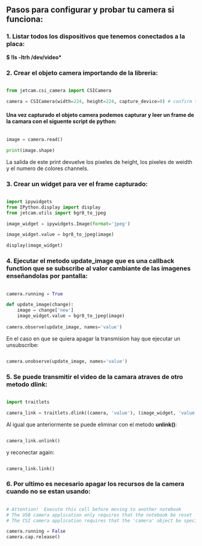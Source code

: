 ## Pasos para configurar y probar tu camera si funciona:

### 1. Listar todos los dispositivos que tenemos conectados a la placa:

__$ !ls -ltrh /dev/video*__

### 2. Crear el objeto camera importando de la libreria:

```python

from jetcam.csi_camera import CSICamera

camera = CSICamera(width=224, height=224, capture_device=0) # confirm the capture_device number

```

#### Una vez capturado el objeto camera podemos capturar y leer un frame de la camara con el siguente script de python:

```python

image = camera.read()

print(image.shape)

```

La salida de este print devuelve los pixeles de height, los pixeles de weidth y el numero de colores channels.

### 3. Crear un widget para ver el frame capturado:

```python

import ipywidgets
from IPython.display import display
from jetcam.utils import bgr8_to_jpeg

image_widget = ipywidgets.Image(format='jpeg')

image_widget.value = bgr8_to_jpeg(image)

display(image_widget)

```

### 4. Ejecutar el metodo update_image que es una callback function que se subscribe al valor cambiante de las imagenes enseñandolas por pantalla:

```python

camera.running = True

def update_image(change):
    image = change['new']
    image_widget.value = bgr8_to_jpeg(image)
    
camera.observe(update_image, names='value')

```

En el caso en que se quiera apagar la transmision hay que ejecutar un unsubscribe:

```python

camera.unobserve(update_image, names='value')

```

### 5. Se puede transmitir el video de la camara atraves de otro metodo __dlink__:

```python

import traitlets

camera_link = traitlets.dlink((camera, 'value'), (image_widget, 'value'), transform=bgr8_to_jpeg)

```

Al igual que anteriormente se puede eliminar con el metodo __unlink()__:

```python

camera_link.unlink()

```

y reconectar again:

```python

camera_link.link()

```

### 6. Por ultimo es necesario apagar los recursos de la camera cuando no se estan usando:

```python

# Attention!  Execute this cell before moving to another notebook
# The USB camera application only requires that the notebook be reset
# The CSI camera application requires that the 'camera' object be specifically released

camera.running = False
camera.cap.release()

```
